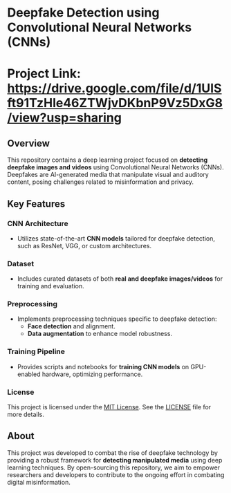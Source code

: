 # Deepfake Detection using Convolutional Neural Networks (CNNs)

# Project Link: https://drive.google.com/file/d/1UISft91TzHle46ZTWjvDKbnP9Vz5DxG8/view?usp=sharing

## Overview

This repository contains a deep learning project focused on **detecting deepfake images and videos** using Convolutional Neural Networks (CNNs). Deepfakes are AI-generated media that manipulate visual and auditory content, posing challenges related to misinformation and privacy.

## Key Features

### CNN Architecture

- Utilizes state-of-the-art **CNN models** tailored for deepfake detection, such as ResNet, VGG, or custom architectures.

### Dataset

- Includes curated datasets of both **real and deepfake images/videos** for training and evaluation.

### Preprocessing

- Implements preprocessing techniques specific to deepfake detection:
  - **Face detection** and alignment.
  - **Data augmentation** to enhance model robustness.

### Training Pipeline

- Provides scripts and notebooks for **training CNN models** on GPU-enabled hardware, optimizing performance.


### License

This project is licensed under the [MIT License](./LICENSE). See the [LICENSE](./LICENSE) file for more details.


## About

This project was developed to combat the rise of deepfake technology by providing a robust framework for **detecting manipulated media** using deep learning techniques. By open-sourcing this repository, we aim to empower researchers and developers to contribute to the ongoing effort in combating digital misinformation.

